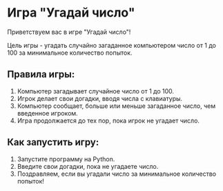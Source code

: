 Игра "Угадай число"
===================

Приветствуем вас в игре "Угадай число"!

Цель игры - угадать случайно загаданное компьютером число от 1 до 100 за минимальное количество попыток.

Правила игры:
-------------

1.  Компьютер загадывает случайное число от 1 до 100.
2.  Игрок делает свои догадки, вводя числа с клавиатуры.
3.  Компьютер сообщает, больше или меньше загаданное число, чем введенное игроком.
4.  Игра продолжается до тех пор, пока игрок не угадает число.

Как запустить игру:
-------------------

1.  Запустите программу на Python.
2.  Введите свои догадки, пока не угадаете число.
3.  Поздравляем, если вы угадали число за минимальное количество попыток!